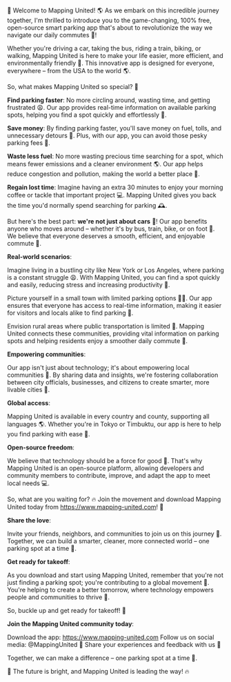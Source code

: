 🚀 Welcome to Mapping United! 🌎 As we embark on this incredible journey together, I'm thrilled to introduce you to the game-changing, 100% free, open-source smart parking app that's about to revolutionize the way we navigate our daily commutes 👋!

Whether you're driving a car, taking the bus, riding a train, biking, or walking, Mapping United is here to make your life easier, more efficient, and environmentally friendly 🌟. This innovative app is designed for everyone, everywhere – from the USA to the world 🌎.

So, what makes Mapping United so special? 🤔

**Find parking faster**: No more circling around, wasting time, and getting frustrated 😩. Our app provides real-time information on available parking spots, helping you find a spot quickly and effortlessly 🚀.

**Save money**: By finding parking faster, you'll save money on fuel, tolls, and unnecessary detours 💸. Plus, with our app, you can avoid those pesky parking fees 🚫.

**Waste less fuel**: No more wasting precious time searching for a spot, which means fewer emissions and a cleaner environment 🌎. Our app helps reduce congestion and pollution, making the world a better place 🌟.

**Regain lost time**: Imagine having an extra 30 minutes to enjoy your morning coffee or tackle that important project 💻. Mapping United gives you back the time you'd normally spend searching for parking 🕰️.

But here's the best part: **we're not just about cars** 🚗! Our app benefits anyone who moves around – whether it's by bus, train, bike, or on foot 👣. We believe that everyone deserves a smooth, efficient, and enjoyable commute 🌈.

**Real-world scenarios**:

Imagine living in a bustling city like New York or Los Angeles, where parking is a constant struggle 😩. With Mapping United, you can find a spot quickly and easily, reducing stress and increasing productivity 🚀.

Picture yourself in a small town with limited parking options 🏃‍♀️. Our app ensures that everyone has access to real-time information, making it easier for visitors and locals alike to find parking 🌈.

Envision rural areas where public transportation is limited 🚌. Mapping United connects these communities, providing vital information on parking spots and helping residents enjoy a smoother daily commute 🚂.

**Empowering communities**:

Our app isn't just about technology; it's about empowering local communities 💪. By sharing data and insights, we're fostering collaboration between city officials, businesses, and citizens to create smarter, more livable cities 🌆.

**Global access**:

Mapping United is available in every country and county, supporting all languages 🌎. Whether you're in Tokyo or Timbuktu, our app is here to help you find parking with ease 🚀.

**Open-source freedom**:

We believe that technology should be a force for good 🌟. That's why Mapping United is an open-source platform, allowing developers and community members to contribute, improve, and adapt the app to meet local needs 💻.

So, what are you waiting for? 🔥 Join the movement and download Mapping United today from https://www.mapping-united.com! 📲

**Share the love**:

Invite your friends, neighbors, and communities to join us on this journey 🎉. Together, we can build a smarter, cleaner, more connected world – one parking spot at a time 💪.

**Get ready for takeoff**:

As you download and start using Mapping United, remember that you're not just finding a parking spot; you're contributing to a global movement 🚀. You're helping to create a better tomorrow, where technology empowers people and communities to thrive 🌟.

So, buckle up and get ready for takeoff! 🎉

**Join the Mapping United community today**:

Download the app: https://www.mapping-united.com
Follow us on social media: @MappingUnited 📱
Share your experiences and feedback with us 💬

Together, we can make a difference – one parking spot at a time 💪.

🌟 The future is bright, and Mapping United is leading the way! 🔥